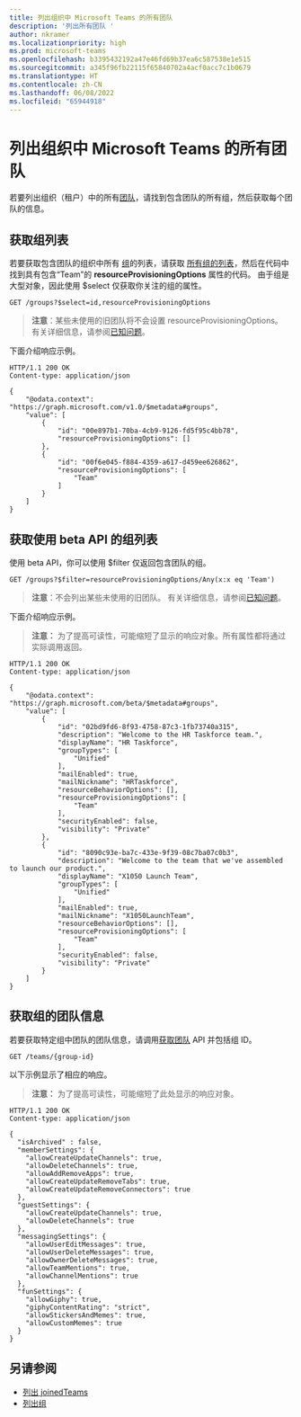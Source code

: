 ```yaml
---
title: 列出组织中 Microsoft Teams 的所有团队
description: '列出所有团队 '
author: nkramer
ms.localizationpriority: high
ms.prod: microsoft-teams
ms.openlocfilehash: b3395432192a47e46fd69b37ea6c587538e1e515
ms.sourcegitcommit: a345f96fb22115f65840702a4acf0acc7c1b0679
ms.translationtype: HT
ms.contentlocale: zh-CN
ms.lasthandoff: 06/08/2022
ms.locfileid: "65944918"
---
```

# <a name="list-all-teams-in-microsoft-teams-for-an-organization"></a>列出组织中 Microsoft Teams 的所有团队

若要列出组织（租户）中的所有[团队](/graph/api/resources/team?view=graph-rest-beta&preserve-view=true)，请找到包含团队的所有组，然后获取每个团队的信息。

## <a name="get-a-list-of-groups"></a>获取组列表

若要获取包含团队的组织中所有 [组](/graph/api/resources/group?view=graph-rest-beta&preserve-view=true)的列表，请获取 [所有组的列表](/graph/api/group-list?view=graph-rest-beta&preserve-view=true)，然后在代码中找到具有包含“Team”的 **resourceProvisioningOptions** 属性的代码。
由于组是大型对象，因此使用 $select 仅获取你关注的组的属性。

```http
GET /groups?$select=id,resourceProvisioningOptions
```

> **注意**：某些未使用的旧团队将不会设置 resourceProvisioningOptions。 有关详细信息，请参阅[已知问题](known-issues.md#properties-are-missing-in-the-list-of-teams-that-a-user-has-joined)。

下面介绍响应示例。 

```http
HTTP/1.1 200 OK
Content-type: application/json

{
    "@odata.context": "https://graph.microsoft.com/v1.0/$metadata#groups",
    "value": [
        {
            "id": "00e897b1-70ba-4cb9-9126-fd5f95c4bb78",
            "resourceProvisioningOptions": []
        },
        {
            "id": "00f6e045-f884-4359-a617-d459ee626862",
            "resourceProvisioningOptions": [
                "Team"
            ]
        }
    ]
}
```

## <a name="get-a-list-of-groups-using-beta-apis"></a>获取使用 beta API 的组列表

使用 beta API，你可以使用 $filter 仅返回包含团队的组。

```http
GET /groups?$filter=resourceProvisioningOptions/Any(x:x eq 'Team')
```

> **注意**：不会列出某些未使用的旧团队。 有关详细信息，请参阅[已知问题](known-issues.md#missing-teams-in-list-all-teams)。

下面介绍响应示例。 

>**注意：** 为了提高可读性，可能缩短了显示的响应对象。所有属性都将通过实际调用返回。

```http
HTTP/1.1 200 OK
Content-type: application/json

{
    "@odata.context": "https://graph.microsoft.com/beta/$metadata#groups",
    "value": [
        {
            "id": "02bd9fd6-8f93-4758-87c3-1fb73740a315",
            "description": "Welcome to the HR Taskforce team.",
            "displayName": "HR Taskforce",
            "groupTypes": [
                "Unified"
            ],
            "mailEnabled": true,
            "mailNickname": "HRTaskforce",
            "resourceBehaviorOptions": [],
            "resourceProvisioningOptions": [
                "Team"
            ],
            "securityEnabled": false,
            "visibility": "Private"
        },
        {
            "id": "8090c93e-ba7c-433e-9f39-08c7ba07c0b3",
            "description": "Welcome to the team that we've assembled to launch our product.",
            "displayName": "X1050 Launch Team",
            "groupTypes": [
                "Unified"
            ],
            "mailEnabled": true,
            "mailNickname": "X1050LaunchTeam",
            "resourceBehaviorOptions": [],
            "resourceProvisioningOptions": [
                "Team"
            ],
            "securityEnabled": false,
            "visibility": "Private"
        }
    ]
}
```

## <a name="get-team-information-for-a-group"></a>获取组的团队信息

若要获取特定组中团队的团队信息，请调用[获取团队](/graph/api/team-get?view=graph-rest-beta&preserve-view=true) API 并包括组 ID。

```http
GET /teams/{group-id}
```

以下示例显示了相应的响应。

>**注意：** 为了提高可读性，可能缩短了此处显示的响应对象。
<!-- {
  "blockType": "ignored",
  "truncated": true,
  "@odata.type": "microsoft.graph.team"
} -->
```http
HTTP/1.1 200 OK
Content-type: application/json

{
  "isArchived" : false,
  "memberSettings": {
    "allowCreateUpdateChannels": true,
    "allowDeleteChannels": true,
    "allowAddRemoveApps": true,
    "allowCreateUpdateRemoveTabs": true,
    "allowCreateUpdateRemoveConnectors": true    
  },
  "guestSettings": {
    "allowCreateUpdateChannels": true,
    "allowDeleteChannels": true 
  },
  "messagingSettings": {
    "allowUserEditMessages": true,
    "allowUserDeleteMessages": true,
    "allowOwnerDeleteMessages": true,
    "allowTeamMentions": true,
    "allowChannelMentions": true    
  },
  "funSettings": {
    "allowGiphy": true,
    "giphyContentRating": "strict",
    "allowStickersAndMemes": true,
    "allowCustomMemes": true
  }
}
```

## <a name="see-also"></a>另请参阅

- [列出 joinedTeams](/graph/api/user-list-joinedteams?view=graph-rest-beta&preserve-view=true)
- [列出组](/graph/api/group-list?view=graph-rest-beta&preserve-view=true)
